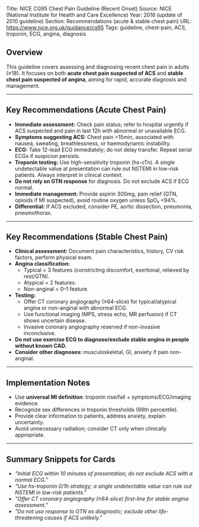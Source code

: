 Title: NICE CG95 Chest Pain Guideline (Recent Onset)
Source: NICE (National Institute for Health and Care Excellence)
Year: 2016 (update of 2010 guideline)
Section: Recommendations (acute & stable chest pain)
URL: https://www.nice.org.uk/guidance/cg95
Tags: guideline, chest-pain, ACS, troponin, ECG, angina, diagnosis

## Overview
This guideline covers assessing and diagnosing recent chest pain in adults (≥18). It focuses on both **acute chest pain suspected of ACS** and **stable chest pain suspected of angina**, aiming for rapid, accurate diagnosis and management.

---
## Key Recommendations (Acute Chest Pain)
- **Immediate assessment:** Check pain status; refer to hospital urgently if ACS suspected and pain in last 12h with abnormal or unavailable ECG.
- **Symptoms suggesting ACS:** Chest pain >15min, associated with nausea, sweating, breathlessness, or haemodynamic instability.
- **ECG:** Take 12-lead ECG immediately; do not delay transfer. Repeat serial ECGs if suspicion persists.
- **Troponin testing:** Use high-sensitivity troponin (hs-cTn). A single undetectable value at presentation can rule out NSTEMI in low-risk patients. Always interpret in clinical context.
- **Do not rely on GTN response** for diagnosis. Do not exclude ACS if ECG normal.
- **Immediate management:** Provide aspirin 300mg, pain relief (GTN, opioids if MI suspected), avoid routine oxygen unless SpO₂ <94%.
- **Differential:** If ACS excluded, consider PE, aortic dissection, pneumonia, pneumothorax.

---
## Key Recommendations (Stable Chest Pain)
- **Clinical assessment:** Document pain characteristics, history, CV risk factors, perform physical exam.
- **Angina classification:**
  - Typical = 3 features (constricting discomfort, exertional, relieved by rest/GTN).
  - Atypical = 2 features.
  - Non-anginal = 0–1 feature.
- **Testing:**
  - Offer CT coronary angiography (≥64-slice) for typical/atypical angina or non-anginal with abnormal ECG.
  - Use functional imaging (MPS, stress echo, MR perfusion) if CT shows uncertain disease.
  - Invasive coronary angiography reserved if non-invasive inconclusive.
- **Do not use exercise ECG to diagnose/exclude stable angina in people without known CAD.**
- **Consider other diagnoses:** musculoskeletal, GI, anxiety if pain non-anginal.

---
## Implementation Notes
- Use **universal MI definition**: troponin rise/fall + symptoms/ECG/imaging evidence.
- Recognize sex differences in troponin thresholds (99th percentile).
- Provide clear information to patients, address anxiety, explain uncertainty.
- Avoid unnecessary radiation; consider CT only when clinically appropriate.

---
## Summary Snippets for Cards
- *"Initial ECG within 10 minutes of presentation; do not exclude ACS with a normal ECG."*
- *"Use hs-troponin 0/1h strategy; a single undetectable value can rule out NSTEMI in low-risk patients."*
- *"Offer CT coronary angiography (≥64-slice) first-line for stable angina assessment."*
- *"Do not use response to GTN as diagnostic; exclude other life-threatening causes if ACS unlikely."*

